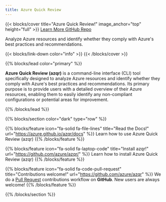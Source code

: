 ```yaml
---
title: Azure Quick Review
---
```


{{< blocks/cover title="Azure Quick Review!" image_anchor="top" height="full" >}}
<a class="btn btn-lg btn-primary me-3 mb-4" href="/azqr/docs/">
  Learn More <i class="fas fa-arrow-alt-circle-right ms-2"></i>
</a>
<a class="btn btn-lg btn-secondary me-3 mb-4" href="https://github.com/azure/azqr">
  GitHub Repo <i class="fab fa-github ms-2 "></i>
</a>
<p class="lead mt-5">Analyze Azure resources and identify whether they comply with Azure's best practices and recommendations.</p>
{{< blocks/link-down color="info" >}}
{{< /blocks/cover >}}


{{% blocks/lead color="primary" %}}

**Azure Quick Review (azqr)** is a command-line interface (CLI) tool specifically designed to analyze Azure resources and identify whether they comply with Azure's best practices and recommendations. Its primary purpose is to provide users with a detailed overview of their Azure resources, enabling them to easily identify any non-compliant configurations or potential areas for improvement.

{{% /blocks/lead %}}

{{% blocks/section color="dark" type="row" %}}

{{% blocks/feature icon="fa-solid fa-file-lines" title="Read the Docs!" url="https://azure.github.io/azqr/docs" %}}
Learn how to use Azure Quick Review (azqr)
{{% /blocks/feature %}}

{{% blocks/feature icon="fa-solid fa-laptop-code" title="Install azqr!" url="https://github.com/azure/azqr/" %}}
Learn how to install Azure Quick Review (azqr)
{{% /blocks/feature %}}

{{% blocks/feature icon="fa-solid fa-code-pull-request" title="Contributions welcome!" url="https://github.com/azure/azqr" %}}
We do a [Pull Request](https://github.com/azure/azqr/pulls) contributions workflow on **GitHub**. New users are always welcome!
{{% /blocks/feature %}}

{{% /blocks/section %}}
